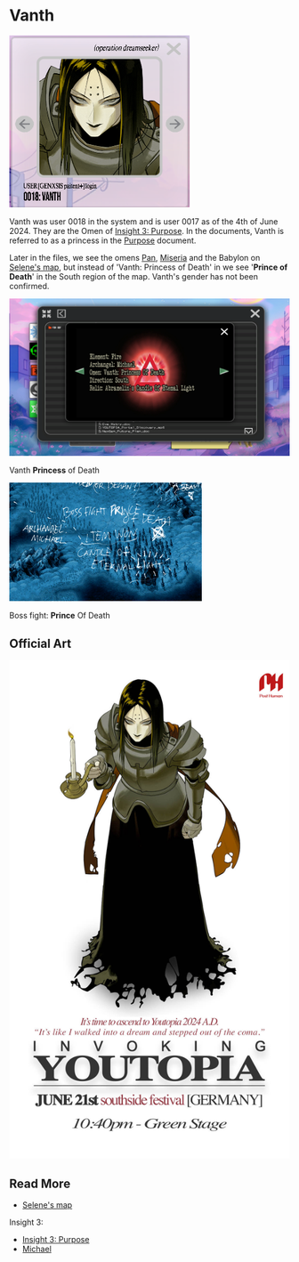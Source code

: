 # Vanth

![Vanth's Avatar](../../Resources/characters/vanth/vanth.png)

Vanth was user 0018 in the system and is user 0017 as of the 4th of June 2024. 
They are the Omen of [Insight 3: Purpose](../lore/insight3-purpose). In the documents, Vanth is referred to as a princess 
in the [Purpose](../lore/insight3-purpose) document. 

Later in the files, we see the omens [Pan](pan), [Miseria](miseria) and the Babylon on 
[Selene's map](../files/for-sof#YOUTOPIA_selenes_mapvis), but instead of 'Vanth: Princess of Death' in
we see '**Prince of Death**' in the South region of the map. Vanth's gender has not been confirmed.

![Vanth (female)](../../Resources/lore/insights/purpose/img_14.png)

Vanth **Princess** of Death

![Vanth (male)](../../Resources/lore/insights/purpose/princeofdeath.png)

Boss fight: **Prince** Of Death

## Official Art

![Promotional poster for Vanth](../../Resources/characters/vanth/poster.jpg)

## Read More

- [Selene's map](../files/selenes_map)

Insight 3:
- [Insight 3: Purpose](../lore/insight3-purpose)
- [Michael](michael)
